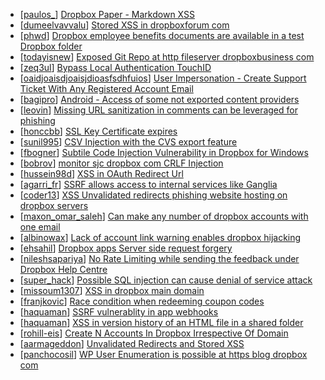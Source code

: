 * [[paulos_](https://hackerone.com/paulos_)] [Dropbox Paper - Markdown XSS](https://hackerone.com/reports/223906)
* [[dumeelvavvalu](https://hackerone.com/dumeelvavvalu)] [Stored XSS in dropboxforum com](https://hackerone.com/reports/413124)
* [[phwd](https://hackerone.com/phwd)] [Dropbox employee benefits documents are available in a test Dropbox folder](https://hackerone.com/reports/278182)
* [[todayisnew](https://hackerone.com/todayisnew)] [Exposed Git Repo at http  fileserver dropboxbusiness com](https://hackerone.com/reports/317119)
* [[zeq3ul](https://hackerone.com/zeq3ul)] [Bypass Local Authentication TouchID ](https://hackerone.com/reports/363544)
* [[oaidjoaisdjoaisjdioasfsdhfuios](https://hackerone.com/oaidjoaisdjoaisjdioasfsdhfuios)] [User Impersonation - Create Support Ticket With Any Registered Account Email](https://hackerone.com/reports/331879)
* [[bagipro](https://hackerone.com/bagipro)] [Android - Access of some not exported content providers ](https://hackerone.com/reports/272044)
* [[leovin](https://hackerone.com/leovin)] [Missing URL sanitization in comments can be leveraged for phishing](https://hackerone.com/reports/252894)
* [[honccbb](https://hackerone.com/honccbb)] [SSL Key Certificate expires](https://hackerone.com/reports/224904)
* [[sunil995](https://hackerone.com/sunil995)] [CSV Injection with the CVS export feature](https://hackerone.com/reports/216998)
* [[fbogner](https://hackerone.com/fbogner)] [Subtile Code Injection Vulnerability in Dropbox for Windows](https://hackerone.com/reports/163292)
* [[bobrov](https://hackerone.com/bobrov)] [ monitor sjc dropbox com CRLF Injection](https://hackerone.com/reports/39261)
* [[hussein98d](https://hackerone.com/hussein98d)] [XSS in OAuth Redirect Url](https://hackerone.com/reports/163707)
* [[agarri_fr](https://hackerone.com/agarri_fr)] [SSRF allows access to internal services like Ganglia](https://hackerone.com/reports/151086)
* [[coder13](https://hackerone.com/coder13)] [XSS Unvalidated redirects  phishing website hosting on dropbox servers](https://hackerone.com/reports/148640)
* [[maxon_omar_saleh](https://hackerone.com/maxon_omar_saleh)] [Can make any number of dropbox accounts with one email](https://hackerone.com/reports/147155)
* [[albinowax](https://hackerone.com/albinowax)] [Lack of account link warning enables dropbox hijacking](https://hackerone.com/reports/139099)
* [[ehsahil](https://hackerone.com/ehsahil)] [Dropbox apps Server side request forgery](https://hackerone.com/reports/137229)
* [[nileshsapariya](https://hackerone.com/nileshsapariya)] [No Rate Limiting while sending the feedback under Dropbox Help Centre](https://hackerone.com/reports/129808)
* [[super_hack](https://hackerone.com/super_hack)] [Possible SQL injection can cause denial of service attack](https://hackerone.com/reports/123660)
* [[missoum1307](https://hackerone.com/missoum1307)] [XSS in dropbox main domain ](https://hackerone.com/reports/59356)
* [[franjkovic](https://hackerone.com/franjkovic)] [Race condition when redeeming coupon codes](https://hackerone.com/reports/59179)
* [[haquaman](https://hackerone.com/haquaman)] [SSRF vulnerablity in app webhooks](https://hackerone.com/reports/56828)
* [[haquaman](https://hackerone.com/haquaman)] [XSS in version history of an HTML file in a shared folder](https://hackerone.com/reports/56803)
* [[rohill-eis](https://hackerone.com/rohill-eis)] [Create N Accounts In Dropbox Irrespective Of Domain](https://hackerone.com/reports/49378)
* [[aarmageddon](https://hackerone.com/aarmageddon)] [Unvalidated Redirects and Stored XSS](https://hackerone.com/reports/44739)
* [[panchocosil](https://hackerone.com/panchocosil)] [WP User Enumeration is possible at https  blog dropbox com](https://hackerone.com/reports/43269)
